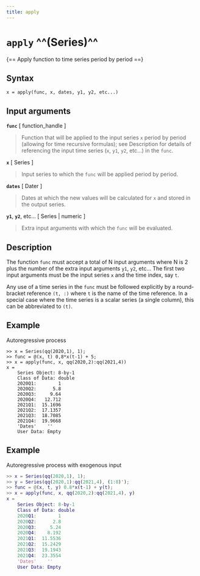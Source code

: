 ```yaml
---
title: apply
---
```


# `apply` ^^(Series)^^

{== Apply function to time series period by period ==}


## Syntax


    x = apply(func, x, dates, y1, y2, etc...)


## Input arguments


__`func`__ [ function_handle ]
>
> Function that will be applied to the input series `x` period by period
> (allowing for time recursive formulas); see Description for details of
> referencing the input time series (`x`, `y1`, `y2`, etc...) in the
> `func`.
> 

__`x`__ [ Series ]
> 
> Input series to which the `func` will be applied period by period.
> 


__`dates`__ [ Dater ]
> 
> Dates at which the new values will be calculated for `x` and stored in
> the output series.
> 


__`y1`__, __`y2`__, etc... [ Series | numeric ]
> 
> Extra input arguments with which the `func` will be evaluated.
> 


## Description

The function `func` must accept a total of N input arguments where N is 2
plus the number of the extra input arguments `y1`, `y2`, etc... The first
two input arguments must be the input series `x` and the time index,
say `t`.

Any use of a time series in the `func` must be followed explicitly by
a round-bracket reference `(t, :)` where `t` is the name of the time
reference. In a special case where the time series is a scalar series
(a single column), this can be abbreviated to `(t)`.


## Example

Autoregressive process

    >> x = Series(qq(2020,1), 1);
    >> func = @(x, t) 0,8*x(t-1) + 5;
    >> x = apply(func, x, qq(2020,2):qq(2021,4))
    x = 
        Series Object: 8-by-1
        Class of Data: double
        2020Q1:        1
        2020Q2:      5.8
        2020Q3:     9.64
        2020Q4:   12.712
        2021Q1:  15.1696
        2021Q2:  17.1357
        2021Q3:  18.7085
        2021Q4:  19.9668
        'Dates'    ''
        User Data: Empty


## Example

Autoregressive process with exogenous input

```matlab
>> x = Series(qq(2020,1), 1);                
>> y = Series(qq(2020,1):qq(2021,4), (1:8)');
>> func = @(x, t, y) 0.8*x(t-1) + y(t);      
>> x = apply(func, x, qq(2020,2):qq(2021,4), y)
x = 
    Series Object: 8-by-1
    Class of Data: double
    2020Q1:        1
    2020Q2:      2.8
    2020Q3:     5.24
    2020Q4:    8.192
    2021Q1:  11.5536
    2021Q2:  15.2429
    2021Q3:  19.1943
    2021Q4:  23.3554
    'Dates'    ''
    User Data: Empty
```

